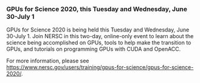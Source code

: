 ### GPUs for Science 2020, this Tuesday and Wednesday, June 30-July 1

GPUs for Science 2020 is being held this Tuesday and Wednesday, June 30-July 1. 
Join NERSC in this two-day, online-only event to learn about the science being 
accomplished on GPUs, tools to help make the transition to GPUs, and tutorials 
on programming GPUs with CUDA and OpenACC.

For more information, please see 
<https://www.nersc.gov/users/training/gpus-for-science/gpus-for-science-2020/>.
